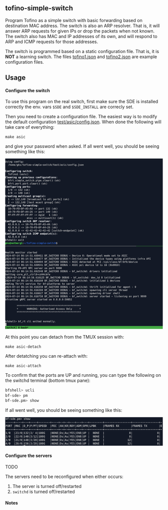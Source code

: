tofino-simple-switch
--------------------

Program Tofino as a simple switch with basic forwarding based on destination MAC address.
The switch is also an ARP resolver. That is, it will answer ARP requests for given IPs or drop the packets when not known.
The switch also has MAC and IP addresses of its own, and will respond to ARP and ICMP requests for those addresses.

The switch is programmed based on a static configuration file. That is, it is **NOT** a learning switch.
The files [tofino1.json](src/controller/tofino1.json) and [tofino2.json](src/controller/tofino2.json) are example configuration files.

## Usage

#### Configure the switch

To use this program on the real switch, first make sure the SDE is installed correctly the env. vars `$SDE` and `$SDE_INSTALL` are correcly set.

Then you need to create a configuration file. The easiest way is to modify the default configuration [test/asic/config.json](test/asic/config.json). When done the following will take care of everything:
```
make asic
```

and give your password when asked. If all went well, you should be seeing something like this:

![device_configuration_ok](assets/config.png)

At this point you can detach from the TMUX session with:

```
make asic-detach
```

After detatching you can re-attach with:

```
make asic-attach
```

To confirm that the ports are UP and running, you can type the following on the switchd terminal (bottom tmux pane):

```bash
bfshell> ucli
bf-sde> pm
bf-sde.pm> show
```

If all went well, you should be seeing something like this:

![ports_up](assets/ports_up.png)


#### Configure the servers

TODO

The servers need to be reconfigured when either occurs:

1. The server is turned off/restarted
2. `switchd` is turned off/restarted

#### Notes

